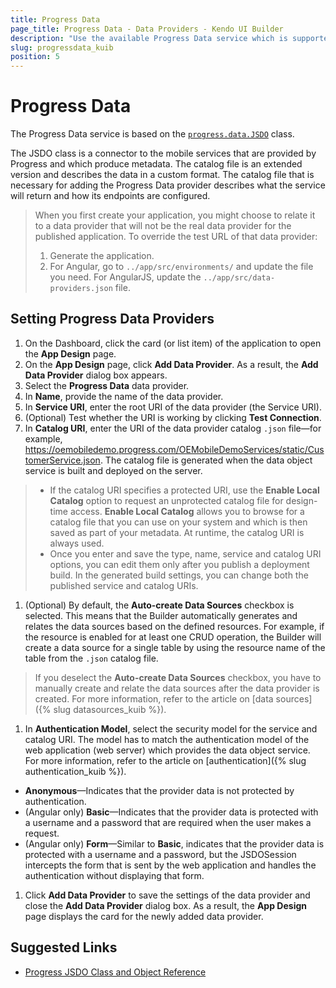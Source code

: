 ```yaml
---
title: Progress Data
page_title: Progress Data - Data Providers - Kendo UI Builder
description: "Use the available Progress Data service which is supported by the Kendo UI Builder tool for creating and managing Angular and AngularJS-based web applications."
slug: progressdata_kuib
position: 5
---
```


# Progress Data

The Progress Data service is based on the [`progress.data.JSDO`](https://documentation.progress.com/output/pdo/index.html#page/pdo/progress.data.jsdo-class.html) class.

The JSDO class is a connector to the mobile services that are provided by Progress and which produce metadata. The catalog file is an extended version and describes the data in a custom format. The catalog file that is necessary for adding the Progress Data provider describes what the service will return and how its endpoints are configured.

> When you first create your application, you might choose to relate it to a data provider that will not be the real data provider for the published application. To override the test URL of that data provider:
>   1. Generate the application.
>   2. For Angular, go to `../app/src/environments/` and update the file you need. For AngularJS, update the `../app/src/data-providers.json` file.

## Setting Progress Data Providers

1. On the Dashboard, click the card (or list item) of the application to open the **App Design** page.
1. On the **App Design** page, click **Add Data Provider**. As a result, the **Add Data Provider** dialog box appears.
1. Select the **Progress Data** data provider.
1. In **Name**, provide the name of the data provider.
1. In **Service URI**, enter the root URI of the data provider (the Service URI).
1. (Optional) Test whether the URI is working by clicking **Test Connection**.
1. In **Catalog URI**, enter the URI of the data provider catalog `.json` file&mdash;for example, https://oemobiledemo.progress.com/OEMobileDemoServices/static/CustomerService.json. The catalog file is generated when the data object service is built and deployed on the server.

  > * If the catalog URI specifies a protected URI, use the **Enable Local Catalog** option to request an unprotected catalog file for design-time access. **Enable Local Catalog** allows you to browse for a catalog file that you can use on your system and which is then saved as part of your metadata. At runtime, the catalog URI is always used.
  > * Once you enter and save the type, name, service and catalog URI options, you can edit them only after you publish a deployment build. In the generated build settings, you can change both the published service and catalog URIs.

1. (Optional) By default, the **Auto-create Data Sources** checkbox is selected. This means that the Builder automatically generates and relates the data sources based on the defined resources. For example, if the resource is enabled for at least one CRUD operation, the Builder will create a data source for a single table by using the resource name of the table from the `.json` catalog file.

  > If you deselect the **Auto-create Data Sources** checkbox, you have to manually create and relate the data sources after the data provider is created. For more information, refer to the article on [data sources]({% slug datasources_kuib %}).

1. In **Authentication Model**, select the security model for the service and catalog URI. The model has to match the authentication model of the web application (web server) which provides the data object service. For more information, refer to the article on [authentication]({% slug authentication_kuib %}).

  * **Anonymous**&mdash;Indicates that the provider data is not protected by authentication.
  * (Angular only) **Basic**&mdash;Indicates that the provider data is protected with a username and a password that are required when the user makes a request.
  * (Angular only) **Form**&mdash;Similar to **Basic**, indicates that the provider data is protected with a username and a password, but the JSDOSession intercepts the form that is sent by the web application and handles the authentication without displaying that form.

1. Click **Add Data Provider** to save the settings of the data provider and close the **Add Data Provider** dialog box. As a result, the **App Design** page displays the card for the newly added data provider.

## Suggested Links

* [Progress JSDO Class and Object Reference](https://documentation.progress.com/output/pdo/index.html#page/pdo/progress.data.jsdo-class.html)
